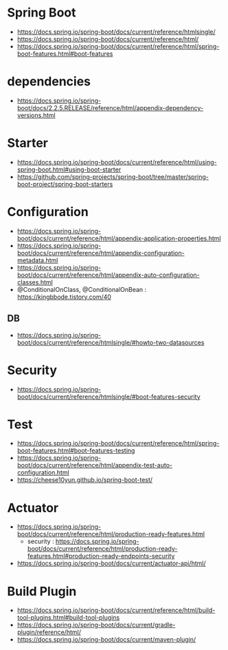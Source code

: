 # Spring Boot

* <https://docs.spring.io/spring-boot/docs/current/reference/htmlsingle/>
* <https://docs.spring.io/spring-boot/docs/current/reference/html/>
* <https://docs.spring.io/spring-boot/docs/current/reference/html/spring-boot-features.html#boot-features>

# dependencies

* <https://docs.spring.io/spring-boot/docs/2.2.5.RELEASE/reference/html/appendix-dependency-versions.html>

# Starter

* <https://docs.spring.io/spring-boot/docs/current/reference/html/using-spring-boot.html#using-boot-starter>
* <https://github.com/spring-projects/spring-boot/tree/master/spring-boot-project/spring-boot-starters>

# Configuration

* <https://docs.spring.io/spring-boot/docs/current/reference/html/appendix-application-properties.html>
* <https://docs.spring.io/spring-boot/docs/current/reference/html/appendix-configuration-metadata.html>
* <https://docs.spring.io/spring-boot/docs/current/reference/html/appendix-auto-configuration-classes.html>
* @ConditionalOnClass, @ConditionalOnBean : <https://kingbbode.tistory.com/40>

## DB

* <https://docs.spring.io/spring-boot/docs/current/reference/htmlsingle/#howto-two-datasources>

# Security

* <https://docs.spring.io/spring-boot/docs/current/reference/htmlsingle/#boot-features-security>

# Test

* <https://docs.spring.io/spring-boot/docs/current/reference/html/spring-boot-features.html#boot-features-testing>
* <https://docs.spring.io/spring-boot/docs/current/reference/html/appendix-test-auto-configuration.html>
* <https://cheese10yun.github.io/spring-boot-test/>

# Actuator

* <https://docs.spring.io/spring-boot/docs/current/reference/html/production-ready-features.html>
  * security : <https://docs.spring.io/spring-boot/docs/current/reference/html/production-ready-features.html#production-ready-endpoints-security>
* <https://docs.spring.io/spring-boot/docs/current/actuator-api/html/>

# Build Plugin

* <https://docs.spring.io/spring-boot/docs/current/reference/html/build-tool-plugins.html#build-tool-plugins>
* <https://docs.spring.io/spring-boot/docs/current/gradle-plugin/reference/html/>
* <https://docs.spring.io/spring-boot/docs/current/maven-plugin/>
